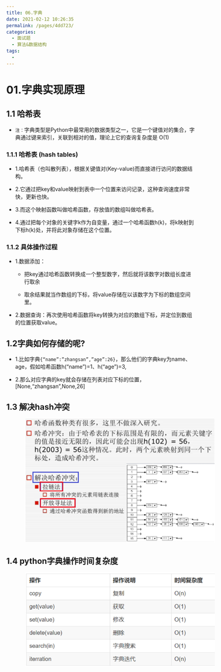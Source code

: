 ```yaml
---
title: 06.字典
date: 2021-02-12 10:26:35
permalink: /pages/4dd723/
categories:
  - 面试题
  - 算法&数据结构
tags:
  - 
---
```


# 01.字典实现原理

## 1.1 哈希表

- `注：`字典类型是Python中最常用的数据类型之一，它是一个键值对的集合，字典通过键来索引，关联到相对的值，理论上它的查询复杂度是 O(1) 

### 1.1.1 哈希表 (hash tables)

- 1.哈希表（也叫散列表），根据关键值对(Key-value)而直接进行访问的数据结构。

- 2.它通过把key和value映射到表中一个位置来访问记录，这种查询速度非常快，更新也快。

- 3.而这个映射函数叫做哈希函数，存放值的数组叫做哈希表。

- 4.通过把每个对象的关键字k作为自变量，通过一个哈希函数h(k)，将k映射到下标h(k)处，并将此对象存储在这个位置。

### 1.1.2 具体操作过程

- 1.数据添加：
     - 把key通过哈希函数转换成一个整型数字，然后就将该数字对数组长度进行取余

     - 取余结果就当作数组的下标，将value存储在以该数字为下标的数组空间里。

- 2.数据查询：再次使用哈希函数将key转换为对应的数组下标，并定位到数组的位置获取value。

## 1.2字典如何存储的呢?

- 1.比如字典`{“name”:”zhangsan”,”age”:26}`，那么他们的字典key为name、age，假如哈希函数h(“name”)=1、h(“age”)=3,

- 2.那么对应字典的key就会存储在列表对应下标的位置，[None,“zhangsan”,None,26]

## 1.3 解决hash冲突

<img src="./assets/image-20210120114729697.png" style="width: 600px; margin-left: 50px;"> </img>

## 1.4 python字典操作时间复杂度

<img src="./assets/image-20210120114431624.png" style="width: 700px; margin-left: 50px;"> </img>